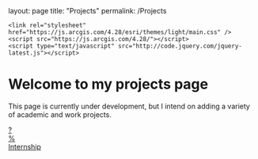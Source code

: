 <html lang="en-US">

<head>
    <meta charset='utf-8'>
    <meta http-equiv= "X-UA-Compatible" content="IE=edge">
    <meta name="viewport" content="width=device-width,maximum-scale=2">
    layout: page
    title: "Projects"
    permalink: /Projects
    
    <link rel="stylesheet" href="https://js.arcgis.com/4.28/esri/themes/light/main.css" />
    <script src="https://js.arcgis.com/4.28/"></script>
    <script type="text/javascript" src="http://code.jquery.com/jquery-latest.js"></script>
    
</head> 

<body>

<h1> Welcome to my projects page </h1>

<p1> This page is currently under development, but I intend on adding a variety of academic and work projects. </p1>



<p4> <a href="https://andrew-jones657.github.io/Missouri_Redistricting_2022">  ? </a> </p4> <br>
<p5> <a href="https://andrew-jones657.github.io/test"> % </a> </p5> <br>
<p6> <a href="https://andrew-jones657.github.io/Internship"> Internship </a> </p6> 

</body>
</html>

